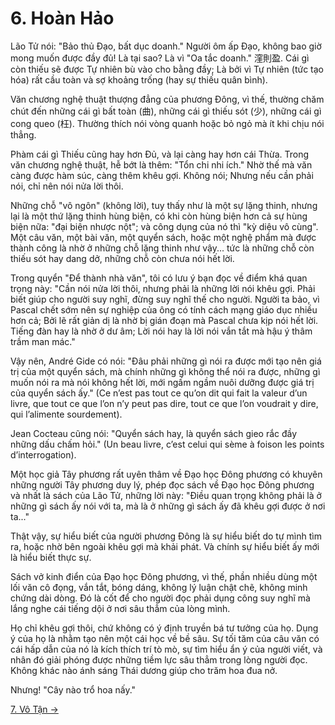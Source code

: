 # 6. Hoàn Hảo

Lão Tử nói: "Bảo thủ Đạo, bất dục doanh." Người ôm ấp Đạo, không bao giờ mong
muốn được đầy đủ! Là tại sao? Là vì "Oa tắc doanh." 漥則盈. Cái gì còn thiếu sẽ
được Tự nhiên bù vào cho bằng đầy; Là bởi vì Tự nhiên (tức tạo hóa) rất cầu toàn
và sợ khoảng trống (hay sự thiếu quân bình).

Văn chương nghệ thuật thượng đẳng của phương Đông, vì thế, thường chăm chút đến
những cái gì bất toàn (曲), những cái gì thiếu sót (少), những cái gì cong queo
(枉). Thường thích nói vòng quanh hoặc bỏ ngỏ mà ít khi chịu nói thẳng.

Phàm cái gì Thiếu cũng hay hơn Đủ, và lại càng hay hơn cái Thừa. Trong văn
chương nghệ thuật, hễ bớt là thêm: "Tổn chi nhi ích." Nhờ thế mà văn càng được
hàm súc, càng thêm khêu gợi. Không nói; Nhưng nếu cần phải nói, chỉ nên nói nửa
lời thôi.

Những chỗ "vô ngôn" (không lời), tuy thấy như là một sự lặng thinh, nhưng lại là
một thứ lặng thinh hùng biện, có khi còn hùng biện hơn cả sự hùng biện nữa: "đại
biện nhược nột"; và công dụng của nó thì "kỳ diệu vô cùng". Một câu văn, một bài
văn, một quyển sách, hoặc một nghệ phẩm mà được thành công là nhờ ở những chỗ
lặng thinh như vậy... tức là những chỗ còn thiếu sót hay dang dở, những chỗ còn
chưa nói hết lời.

Trong quyển "Để thành nhà văn", tôi có lưu ý bạn đọc về điểm khá quan trọng này:
"Cần nói nửa lời thôi, nhưng phải là những lời nói khêu gợi. Phải biết giúp cho
người suy nghĩ, đừng suy nghĩ thế cho người. Người ta bảo, vì Pascal chết sớm
nên sự nghiệp của ông có tính cách mạng giáo dục nhiều hơn cả; Bởi lẽ rất giản
dị là nhờ bị gián đoạn mà Pascal chưa kịp nói hết lời. Tiếng đàn hay là nhờ ở dư
âm; Lời nói hay là lời nói vắn tắt mà hậu ý thâm trầm man mác."

Vậy nên, André Gide có nói: "Đâu phải những gì nói ra được mới tạo nên giá trị
của một quyển sách, mà chính những gì không thể nói ra được, những gì muốn nói
ra mà nói không hết lời, mới ngấm ngầm nuôi dưỡng được giá trị của quyển sách
ấy." (Ce n’est pas tout ce qu’on dit qui fait la valeur d’un livre, que tout ce
que l’on n’y peut pas dire, tout ce que l’on voudrait y dire, qui l’alimente
sourdement).

Jean Cocteau cũng nói: "Quyển sách hay, là quyển sách gieo rắc đầy những dấu 
chấm hỏi." (Un beau livre, c’est celui qui sème à foison les points 
d’interrogation).

Một học giả Tây phương rất uyên thâm về Đạo học Đông phương có khuyên những
người Tây phương duy lý, phép đọc sách về Đạo học Đông phương và nhất là sách
của Lão Tử, những lời này: "Điều quan trọng không phải là ở những gì sách ấy nói
với ta, mà là ở những gì sách ấy đã khêu gợi được ở nơi ta..."

Thật vậy, sự hiểu biết của người phương Đông là sự hiểu biết do tự mình tìm ra,
hoặc nhờ bên ngoài khêu gợi mà khải phát. Và chính sự hiểu biết ấy mới là hiểu
biết thực sự.

Sách vở kinh điển của Đạo học Đông phương, vì thế, phần nhiều dùng một lối văn
cô đọng, vắn tắt, bóng dáng, không lý luận chật chẽ, không minh chứng dài dòng.
Đó là cốt để cho người đọc phải dụng công suy nghĩ mà lắng nghe cái tiếng dội ở
nơi sâu thẳm của lòng mình.

Họ chỉ khêu gợi thôi, chứ không có ý định truyền bá tư tưởng của họ. Dụng ý của
họ là nhằm tạo nên một cái học về bề sâu. Sự tối tăm của câu văn có cái hấp dẫn
của nó là kích thích trí tò mò, sự tìm hiểu ẩn ý của người viết, và nhân đó giải
phóng được những tiềm lực sâu thẳm trong lòng người đọc. Không khác nào ánh sáng
Thái dương giúp cho trăm hoa đua nở.

Nhưng! "Cây nào trổ hoa nấy."

[7. Vô Tận &rarr;](https://github.com/thaicuc/tinh-hoa-dao-hoc/blob/master/contents/07-vo-tan.md)
